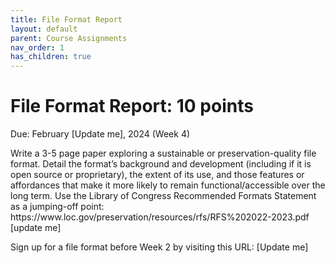 ```yaml
---
title: File Format Report
layout: default
parent: Course Assignments
nav_order: 1
has_children: true
---
```


# File Format Report: 10 points
Due: February [Update me], 2024 (Week 4)<br>

<p>Write a 3-5 page paper exploring a sustainable or preservation-quality file format. Detail the format’s background and development (including if it is open source or proprietary), the extent of its use, and those features or affordances that make it more likely to remain functional/accessible over the long term. Use the Library of Congress Recommended Formats Statement as a jumping-off point: https://www.loc.gov/preservation/resources/rfs/RFS%202022-2023.pdf [update me]</p>

Sign up for a file format before Week 2 by visiting this URL: [Update me]
